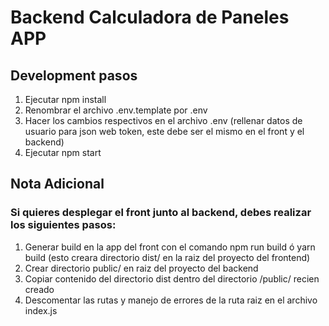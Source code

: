 # Backend Calculadora de Paneles APP

## Development pasos

1. Ejecutar npm install
2. Renombrar el archivo .env.template por .env
3. Hacer los cambios respectivos en el archivo .env (rellenar datos de usuario para json web token, este debe ser el mismo en el front y el backend)
4. Ejecutar npm start

## Nota Adicional

### Si quieres desplegar el front junto al backend, debes realizar los siguientes pasos:

1. Generar build en la app del front con el comando npm run build ó yarn build (esto creara directorio dist/ en la raiz del proyecto del frontend)
2. Crear directorio public/ en raiz del proyecto del backend
3. Copiar contenido del directorio dist dentro del directorio /public/ recien creado
4. Descomentar las rutas y manejo de errores de la ruta raiz en el archivo index.js
